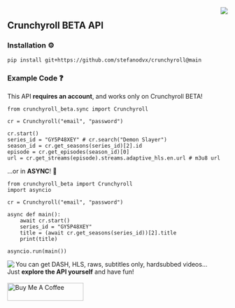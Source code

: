 <img src="https://i.imgur.com/y3L6XfN.png" align="right" />

## Crunchyroll BETA API
### Installation ⚙️
```bash
pip install git+https://github.com/stefanodvx/crunchyroll@main
```

### Example Code ❓
This API **requires an account**, and works only on Crunchyroll BETA!
```python3
from crunchyroll_beta.sync import Crunchyroll

cr = Crunchyroll("email", "password")

cr.start()
series_id = "GY5P48XEY" # cr.search("Demon Slayer")
season_id = cr.get_seasons(series_id)[2].id
episode = cr.get_episodes(season_id)[0]
url = cr.get_streams(episode).streams.adaptive_hls.en.url # m3u8 url
```
...or in **ASYNC**! 👀
```python3
from crunchyroll_beta import Crunchyroll
import asyncio

cr = Crunchyroll("email", "password")

async def main():
    await cr.start()
    series_id = "GY5P48XEY"
    title = (await cr.get_seasons(series_id))[2].title
    print(title)

asyncio.run(main())
```

<img src="https://static.crunchyroll.com/cxweb/assets/img/news/news_yuzu.png" align="left" />

<p>
  You can get DASH, HLS, raws, subtitles only, hardsubbed videos...
  <br>
  Just <b>explore the API yourself</b> and have fun!
  <br><br>
  <a href="https://www.buymeacoffee.com/stefanodvx" target="_blank"><img src="https://cdn.buymeacoffee.com/buttons/default-orange.png" alt="Buy Me A Coffee" height="41" width="174"></a>
</p>

